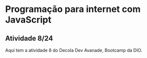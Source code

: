 # Programação para internet com JavaScript
## Atividade 8/24
Aqui tem a atividade 8 do Decola Dev Avanade, Bootcamp da DIO.